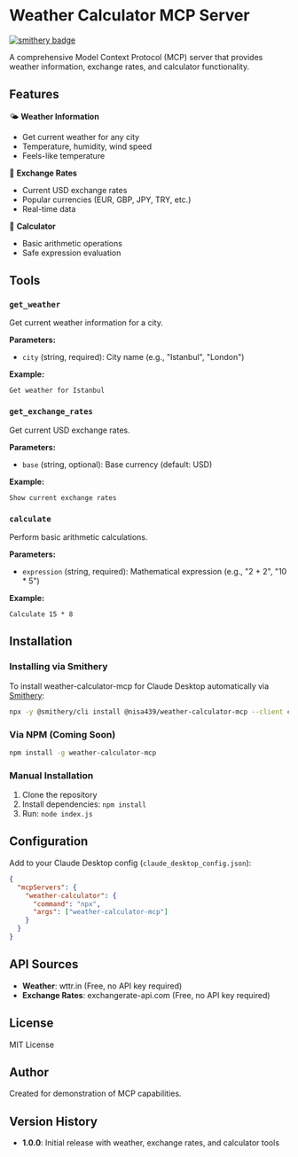 # Weather Calculator MCP Server

[![smithery badge](https://smithery.ai/badge/@nisa439/weather-calculator-mcp)](https://smithery.ai/server/@nisa439/weather-calculator-mcp)

A comprehensive Model Context Protocol (MCP) server that provides weather information, exchange rates, and calculator functionality.

## Features

🌤️ **Weather Information**
- Get current weather for any city
- Temperature, humidity, wind speed
- Feels-like temperature

💱 **Exchange Rates**
- Current USD exchange rates 
- Popular currencies (EUR, GBP, JPY, TRY, etc.)
- Real-time data

🧮 **Calculator**
- Basic arithmetic operations
- Safe expression evaluation

## Tools

### `get_weather`
Get current weather information for a city.

**Parameters:**
- `city` (string, required): City name (e.g., "Istanbul", "London")

**Example:**
```
Get weather for Istanbul
```

### `get_exchange_rates`
Get current USD exchange rates.

**Parameters:**
- `base` (string, optional): Base currency (default: USD)

**Example:**
```
Show current exchange rates
```

### `calculate`
Perform basic arithmetic calculations.

**Parameters:**
- `expression` (string, required): Mathematical expression (e.g., "2 + 2", "10 * 5")

**Example:**
```
Calculate 15 * 8
```

## Installation

### Installing via Smithery

To install weather-calculator-mcp for Claude Desktop automatically via [Smithery](https://smithery.ai/server/@nisa439/weather-calculator-mcp):

```bash
npx -y @smithery/cli install @nisa439/weather-calculator-mcp --client claude
```

### Via NPM (Coming Soon)
```bash
npm install -g weather-calculator-mcp
```

### Manual Installation
1. Clone the repository
2. Install dependencies: `npm install`
3. Run: `node index.js`

## Configuration

Add to your Claude Desktop config (`claude_desktop_config.json`):

```json
{
  "mcpServers": {
    "weather-calculator": {
      "command": "npx",
      "args": ["weather-calculator-mcp"]
    }
  }
}
```

## API Sources

- **Weather**: wttr.in (Free, no API key required)
- **Exchange Rates**: exchangerate-api.com (Free, no API key required)

## License

MIT License

## Author

Created for demonstration of MCP capabilities.

## Version History

- **1.0.0**: Initial release with weather, exchange rates, and calculator tools
